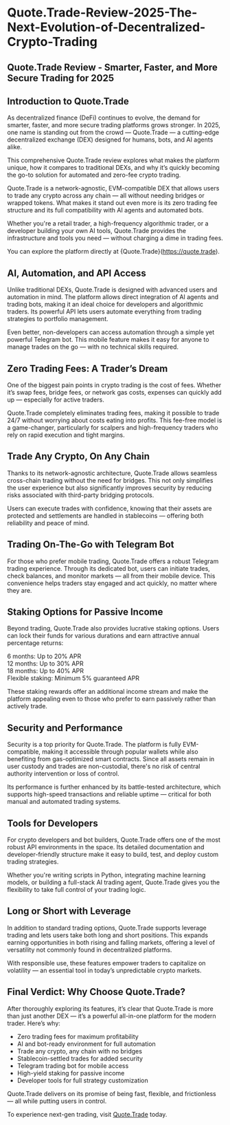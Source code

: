 # Quote.Trade-Review-2025-The-Next-Evolution-of-Decentralized-Crypto-Trading

## Quote.Trade Review - Smarter, Faster, and More Secure Trading for 2025

## Introduction to Quote.Trade

As decentralized finance (DeFi) continues to evolve, the demand for smarter, faster, and more secure trading platforms grows stronger. In 2025, one name is standing out from the crowd — Quote.Trade — a cutting-edge decentralized exchange (DEX) designed for humans, bots, and AI agents alike.

This comprehensive Quote.Trade review explores what makes the platform unique, how it compares to traditional DEXs, and why it’s quickly becoming the go-to solution for automated and zero-fee crypto trading.

Quote.Trade is a network-agnostic, EVM-compatible DEX that allows users to trade any crypto across any chain — all without needing bridges or wrapped tokens. What makes it stand out even more is its zero trading fee structure and its full compatibility with AI agents and automated bots.

Whether you're a retail trader, a high-frequency algorithmic trader, or a developer building your own AI tools, Quote.Trade provides the infrastructure and tools you need — without charging a dime in trading fees.

You can explore the platform directly at {Quote.Trade}(https://quote.trade).

## AI, Automation, and API Access

Unlike traditional DEXs, Quote.Trade is designed with advanced users and automation in mind. The platform allows direct integration of AI agents and trading bots, making it an ideal choice for developers and algorithmic traders. Its powerful API lets users automate everything from trading strategies to portfolio management.

Even better, non-developers can access automation through a simple yet powerful Telegram bot. This mobile feature makes it easy for anyone to manage trades on the go — with no technical skills required.

## Zero Trading Fees: A Trader’s Dream

One of the biggest pain points in crypto trading is the cost of fees. Whether it’s swap fees, bridge fees, or network gas costs, expenses can quickly add up — especially for active traders.

Quote.Trade completely eliminates trading fees, making it possible to trade 24/7 without worrying about costs eating into profits. This fee-free model is a game-changer, particularly for scalpers and high-frequency traders who rely on rapid execution and tight margins.

## Trade Any Crypto, On Any Chain

Thanks to its network-agnostic architecture, Quote.Trade allows seamless cross-chain trading without the need for bridges. This not only simplifies the user experience but also significantly improves security by reducing risks associated with third-party bridging protocols.

Users can execute trades with confidence, knowing that their assets are protected and settlements are handled in stablecoins — offering both reliability and peace of mind.

## Trading On-The-Go with Telegram Bot

For those who prefer mobile trading, Quote.Trade offers a robust Telegram trading experience. Through its dedicated bot, users can initiate trades, check balances, and monitor markets — all from their mobile device. This convenience helps traders stay engaged and act quickly, no matter where they are.

## Staking Options for Passive Income

Beyond trading, Quote.Trade also provides lucrative staking options. Users can lock their funds for various durations and earn attractive annual percentage returns:

6 months: Up to 20% APR  
12 months: Up to 30% APR  
18 months: Up to 40% APR  
Flexible staking: Minimum 5% guaranteed APR

These staking rewards offer an additional income stream and make the platform appealing even to those who prefer to earn passively rather than actively trade.

## Security and Performance

Security is a top priority for Quote.Trade. The platform is fully EVM-compatible, making it accessible through popular wallets while also benefiting from gas-optimized smart contracts. Since all assets remain in user custody and trades are non-custodial, there's no risk of central authority intervention or loss of control.

Its performance is further enhanced by its battle-tested architecture, which supports high-speed transactions and reliable uptime — critical for both manual and automated trading systems.

## Tools for Developers

For crypto developers and bot builders, Quote.Trade offers one of the most robust API environments in the space. Its detailed documentation and developer-friendly structure make it easy to build, test, and deploy custom trading strategies.

Whether you're writing scripts in Python, integrating machine learning models, or building a full-stack AI trading agent, Quote.Trade gives you the flexibility to take full control of your trading logic.

## Long or Short with Leverage

In addition to standard trading options, Quote.Trade supports leverage trading and lets users take both long and short positions. This expands earning opportunities in both rising and falling markets, offering a level of versatility not commonly found in decentralized platforms.

With responsible use, these features empower traders to capitalize on volatility — an essential tool in today’s unpredictable crypto markets.

## Final Verdict: Why Choose Quote.Trade?

After thoroughly exploring its features, it’s clear that Quote.Trade is more than just another DEX — it’s a powerful all-in-one platform for the modern trader. Here’s why:

- Zero trading fees for maximum profitability  
- AI and bot-ready environment for full automation  
- Trade any crypto, any chain with no bridges  
- Stablecoin-settled trades for added security  
- Telegram trading bot for mobile access  
- High-yield staking for passive income  
- Developer tools for full strategy customization

Quote.Trade delivers on its promise of being fast, flexible, and frictionless — all while putting users in control.

To experience next-gen trading, visit [Quote.Trade](https://quote.trade) today.
